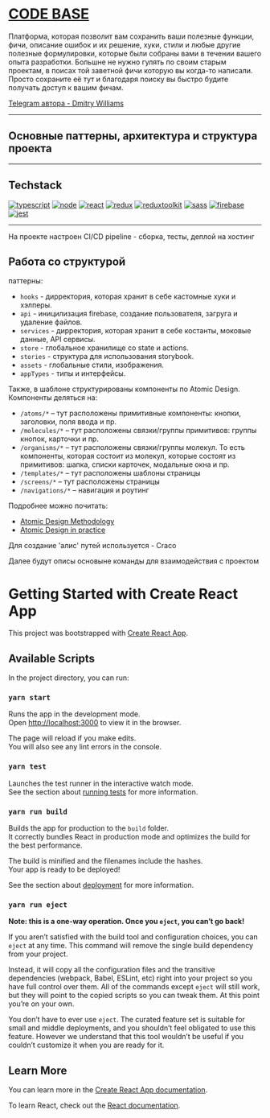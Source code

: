 <h1><a href="https://code-base-702c2.web.app/">CODE BASE</a></h1>

<p>Платформа, которая позволит вам сохранить ваши полезные функции, фичи, описание ошибок и их решение, хуки, стили и любые другие полезные формулировки, которые были собраны вами в течении вашего опыта разработки. Большне не нужно гулять по своим старым проектам, в поисах той заветной фичи которую вы когда-то написали. Просто сохраните её тут и благодаря поиску вы быстро будите получать доступ к вашим фичам.</p>

<a href="https://t.me/DyWilliams">Telegram автора - Dmitry Williams</a>

---

## Основные паттерны, архитектура и структура проекта

---

## Techstack

[![typescript](https://img.shields.io/static/v1?label=typescript&message=4.8.4&color=3178C6&style=for-the-badge&logo=typescript&logoColor=white)](https://www.typescriptlang.org/)
[![node](https://img.shields.io/static/v1?label=node&message=16.4.0&color=026E00&style=for-the-badge&logo=node.js&logoColor=white)](https://nodejs.org/en/)
[![react](https://img.shields.io/static/v1?label=react&message=18.2.0&color=61DBFB&style=for-the-badge&logo=react&logoColor=white)](https://ru.reactjs.org/)
[![redux](https://img.shields.io/static/v1?label=redux&message=4.2.0&color=764ABD&style=for-the-badge&logo=redux&logoColor=white)](https://redux-toolkit.js.org/)
[![reduxtoolkit](https://img.shields.io/static/v1?label=redux%20toolkit&message=1.9.0&color=764ABD&style=for-the-badge&logo=redux&logoColor=white)](https://redux-toolkit.js.org/)
[![sass](https://img.shields.io/static/v1?label=sass&message=7.0.3&color=BF4080&style=for-the-badge&logo=sass&logoColor=white)](https://sass-lang.com/)
[![firebase](https://img.shields.io/static/v1?label=firebase&message=9.13.0&color=FECB30&style=for-the-badge&logo=firebase&logoColor=white)](https://firebase.google.com/)
[![jest](https://img.shields.io/static/v1?label=jest&message=29.5.0&color=15C213&style=for-the-badge&logo=jest&logoColor=white)](https://jestjs.io/ru/)

---

<p>На проекте настроен CI/CD pipeline - сборка, тесты, деплой на хостинг</p>

## Работа со структурой

паттерны:

- `hooks` - дирректория, которая хранит в себе кастомные хуки и хэлперы.
- `api` - иницилизация firebase, создание пользователя, загруга и удаление файлов.
- `services` - дирректория, которая хранит в себе костанты, моковые данные, API сервисы.
- `store` - глобальное хранилище со state и actions.
- `stories` - структура для использования storybook.
- `assets` - глобальные стили, изображения.
- `appTypes` - типы и интерфейсы.

Также, в шаблоне структурированы компоненты по Atomic Design. Компоненты деляться на:

- `/atoms/*` – тут расположены примитивные компоненты: кнопки, заголовки, поля ввода и пр.
- `/molecules/*` – тут расположены связки/группы примитивов: группы кнопок, карточки и пр.
- `/organisms/*` – тут расположены связки/группы молекул. То есть компоненты, которая состоит из молекул, которые состоят из примитивов: шапка, списки карточек, модальные окна и пр.
- `/templates/*` – тут расположены шаблоны страницы
- `/screens/*` – тут расположены страницы
- `/navigations/*` – навигация и роутинг

Подробнее можно почитать:

- [Atomic Design Methodology](https://atomicdesign.bradfrost.com/chapter-2/)
- [Atomic Design in practice](https://blog.ippon.tech/atomic-design-in-practice/)

<p>Для создание 'алис' путей используется - Craco</p>
<p>Далее будут описы основыне команды для взаимодействия с проектом</p>

# Getting Started with Create React App

This project was bootstrapped with [Create React App](https://github.com/facebook/create-react-app).

## Available Scripts

In the project directory, you can run:

### `yarn start`

Runs the app in the development mode.\
Open [http://localhost:3000](http://localhost:3000) to view it in the browser.

The page will reload if you make edits.\
You will also see any lint errors in the console.

### `yarn test`

Launches the test runner in the interactive watch mode.\
See the section about [running tests](https://facebook.github.io/create-react-app/docs/running-tests) for more information.

### `yarn run build`

Builds the app for production to the `build` folder.\
It correctly bundles React in production mode and optimizes the build for the best performance.

The build is minified and the filenames include the hashes.\
Your app is ready to be deployed!

See the section about [deployment](https://facebook.github.io/create-react-app/docs/deployment) for more information.

### `yarn run eject`

**Note: this is a one-way operation. Once you `eject`, you can’t go back!**

If you aren’t satisfied with the build tool and configuration choices, you can `eject` at any time. This command will remove the single build dependency from your project.

Instead, it will copy all the configuration files and the transitive dependencies (webpack, Babel, ESLint, etc) right into your project so you have full control over them. All of the commands except `eject` will still work, but they will point to the copied scripts so you can tweak them. At this point you’re on your own.

You don’t have to ever use `eject`. The curated feature set is suitable for small and middle deployments, and you shouldn’t feel obligated to use this feature. However we understand that this tool wouldn’t be useful if you couldn’t customize it when you are ready for it.

## Learn More

You can learn more in the [Create React App documentation](https://facebook.github.io/create-react-app/docs/getting-started).

To learn React, check out the [React documentation](https://reactjs.org/).

